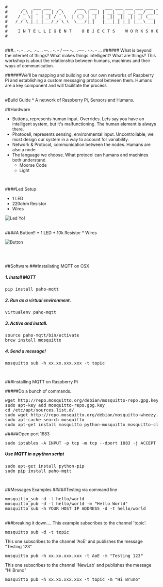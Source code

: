 <pre>
#      _   ___ ___   _      ___  ___   ___ ___ ___ ___ ___ _____ 
#     /_\ | _ | __| /_\    / _ \| __| | __| __| __| __/ __|_   _|
#    / _ \|   | _| / _ \  | (_) | _|  | _|| _|| _|| _| (__  | |  
#   /_/ \_|_|_|___/_/ \_\  \___/|_|   |___|_| |_| |___\___| |_|  
#
#    I N T E L L I G E N T    O B J E C T S    W O R K S H O P
#
</pre>


<br/>
###.. -. - . .-.. .-.. .. --. . -. - / --- -... .--- . -.-. - ...
###### What is beyond the internet of things? What makes things intelligent? What are things? This workshop is about the relationship between humans, machines and their ways of communication.

######We'll be mapping and building out our own networks of Raspberry Pi and establishing a custom messaging protocol between them. Humans are a key component and will facilitate the process 

<br/>
#Build Guide
* A network of Raspberry Pi, Sensors and Humans.

<br/>

##Hardware
 * Buttons, represents human input. Overrides. Lets say you have an intelligent system, but it's malfunctioning. The human element is always there.
 * Photocell, represents sensing, environmental input. Uncontrollable; we must design our system in a way to account for variability.
 * Network & Protocol, communication between the nodes. Humans are also a node.
 * The language we choose. What protocol can humans and machines both understand.
	- Moorse Code
	- Light


<br/>

####Led Setup
* 1 LED
* 220ohm Resistor
* Wires

![Led Yo!](http://i.imgur.com/71mpq7j.png)

<br/>
####A Button!!
* 1 LED
* 10k Resistor
* Wires

![Button](http://i.imgur.com/8ifGKat.png)

<br/>
<br/>

##Software
###Installating MQTT on OSX
##### 1. Install MQTT
<pre>
pip install paho-mqtt
</pre>

##### 2. Run as a virtual environment.
<pre>
virtualenv paho-mqtt
</pre>

##### 3. Active and install.
<pre>
source paho-mqtt/bin/activate
brew install mosquitto
</pre>

##### 4. Send a message!
<pre>
mosquitto_sub -h xx.xx.xxx.xxx -t topic
</pre>

<br/>

###Installing MQTT on Raspberry Pi

#####Do a bunch of commands.
<pre>
wget http://repo.mosquitto.org/debian/mosquitto-repo.gpg.key
sudo apt-key add mosquitto-repo.gpg.key
cd /etc/apt/sources.list.d/
sudo wget http://repo.mosquitto.org/debian/mosquitto-wheezy.list
sudo apt-cache search mosquitto
sudo apt-get install mosquitto python-mosquitto mosquitto-clients
</pre>

#####Open port 1883
<pre>
sudo iptables -A INPUT -p tcp -m tcp --dport 1883 -j ACCEPT
</pre>

##### Use MQTT in a python script
<pre>
sudo apt-get install python-pip
sudo pip install paho-mqtt
</pre>

<br/>


##Messages Examples
#####Testing via command line
<pre>
mosquitto_sub -d -t hello/world
mosquitto_pub -d -t hello/world -m "Hello World"
mosquitto_sub -h YOUR_HOST_IP_ADDRESS -d -t hello/world
</pre>

<br/>
###breaking it down....
This example subscribes to the channel 'topic'. 
<pre>
mosquitto_sub -d -t topic
</pre>

This one subscribes to the channel 'AoE' and publishes the message "Testing 123"
<pre>
mosquitto_pub -h xx.xx.xxx.xxx -t AoE -m "Testing 123"
</pre>

This one subscribes to the channel 'NewLab' and publishes the message "Hi Bruno"

<pre>
mosquitto_pub -h xx.xx.xxx.xxx -t topic -m "Hi Bruno"
</pre>
